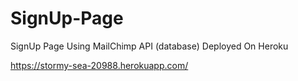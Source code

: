 # SignUp-Page
SignUp Page Using MailChimp API (database) Deployed On Heroku

https://stormy-sea-20988.herokuapp.com/
